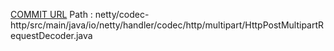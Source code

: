 [COMMIT URL](https://github.com/netty/netty/commit/a6fd8a96bf54fb369927c0375f90502c2ac3d41e)
Path : netty/codec-http/src/main/java/io/netty/handler/codec/http/multipart/HttpPostMultipartRequestDecoder.java